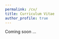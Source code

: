 ```yaml
---
permalink: /cv/
title: Curriculum Vitae
author_profile: true
---
```

<!-- Updated: Apr 2022
<iframe src="/assets/nguyendanhnam_cv.pdf" width="100%" height="500px">
</iframe> -->
Coming soon ...